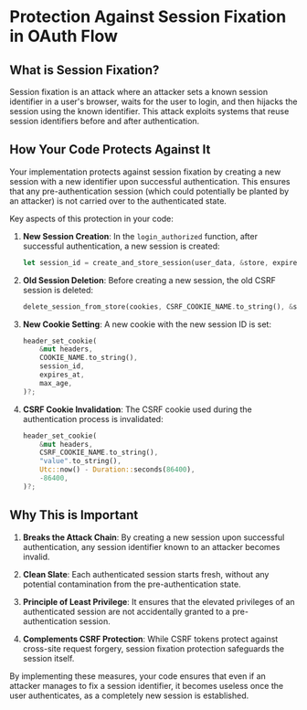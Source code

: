 # Protection Against Session Fixation in OAuth Flow

## What is Session Fixation?

Session fixation is an attack where an attacker sets a known session identifier in a user's browser, waits for the user to login, and then hijacks the session using the known identifier. This attack exploits systems that reuse session identifiers before and after authentication.

## How Your Code Protects Against It

Your implementation protects against session fixation by creating a new session with a new identifier upon successful authentication. This ensures that any pre-authentication session (which could potentially be planted by an attacker) is not carried over to the authenticated state.

Key aspects of this protection in your code:

1. **New Session Creation**: 
   In the `login_authorized` function, after successful authentication, a new session is created:

   ```rust
   let session_id = create_and_store_session(user_data, &store, expires_at).await?;
   ```

2. **Old Session Deletion**:
   Before creating a new session, the old CSRF session is deleted:

   ```rust
   delete_session_from_store(cookies, CSRF_COOKIE_NAME.to_string(), &store).await?;
   ```

3. **New Cookie Setting**:
   A new cookie with the new session ID is set:

   ```rust
   header_set_cookie(
       &mut headers,
       COOKIE_NAME.to_string(),
       session_id,
       expires_at,
       max_age,
   )?;
   ```

4. **CSRF Cookie Invalidation**:
   The CSRF cookie used during the authentication process is invalidated:

   ```rust
   header_set_cookie(
       &mut headers,
       CSRF_COOKIE_NAME.to_string(),
       "value".to_string(),
       Utc::now() - Duration::seconds(86400),
       -86400,
   )?;
   ```

## Why This is Important

1. **Breaks the Attack Chain**: By creating a new session upon successful authentication, any session identifier known to an attacker becomes invalid.

2. **Clean Slate**: Each authenticated session starts fresh, without any potential contamination from the pre-authentication state.

3. **Principle of Least Privilege**: It ensures that the elevated privileges of an authenticated session are not accidentally granted to a pre-authentication session.

4. **Complements CSRF Protection**: While CSRF tokens protect against cross-site request forgery, session fixation protection safeguards the session itself.

By implementing these measures, your code ensures that even if an attacker manages to fix a session identifier, it becomes useless once the user authenticates, as a completely new session is established.
